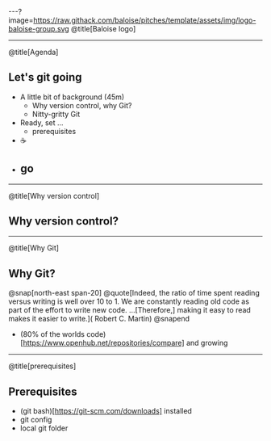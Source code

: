 ---?image=https://raw.githack.com/baloise/pitches/template/assets/img/logo-baloise-group.svg
@title[Baloise logo]

---
@title[Agenda]
## Let's git going

- A little bit of background (45m)
  -  Why version control, why Git?
  -  Nitty-gritty Git 
 - Ready, set ...
   - prerequisites
- ☕
- go
  - 
 
 ---
@title[Why version control]
## Why version control?
 
 ---
@title[Why Git]
## Why Git?

@snap[north-east span-20]
@quote[Indeed, the ratio of time spent reading versus writing is well over 10 to 1. We are constantly reading old code as part of the effort to write new code. ...[Therefore,] making it easy to read makes it easier to write.](
Robert C. Martin)
@snapend

 - (80% of the worlds code)[https://www.openhub.net/repositories/compare] and growing
 
---
@title[prerequisites]
## Prerequisites

- (git bash)[https://git-scm.com/downloads] installed
- git config
- local git folder  
